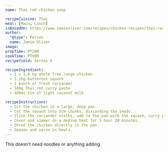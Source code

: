 ```yaml
---
name: Thai red chicken soup

recipeCuisine: Thai
meal: [Main, Lunch]
isBasedOn: https://www.jamieoliver.com/recipes/chicken-recipes/thai-red-chicken-soup/
author:
  "@type": Person
  name: Jamie Oliver
image: 
prepTime: PT20M
cookTime: PT90M
recipeYield: Serves 6

recipeIngredient:
  - 1 x 1.6 kg whole free-range chicken
  - 1.2kg butternut squash
  - 1 bunch of fresh coriander
  - 100g Thai red curry paste
  - 400ml tin of light coconut milk

recipeInstructions:
  - Sit the chicken in a large, deep pan.
  - Cut the squash into 3cm chunks, discarding the seeds.
  - Slice the coriander stalks, add to the pan with the squash, curry paste and coconut milk, then pour in 1 litre of water. 
  - Cover and simmer on a medium heat for 1 hour 20 minutes.
  - Shred the chicken directly in the pan.
  - Season and serve in bowls.
---
```

This doesn't need noodles or anything adding.
